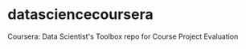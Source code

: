 datasciencecoursera
===================

Coursera: Data Scientist's Toolbox repo for Course Project Evaluation

